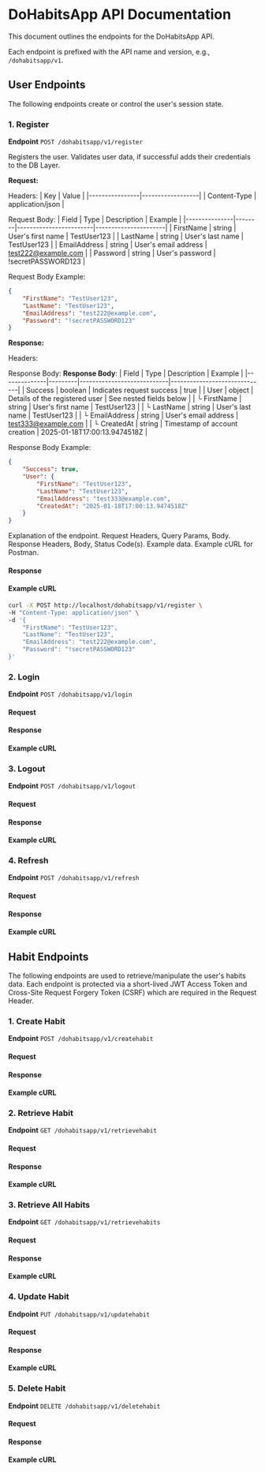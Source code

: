 # DoHabitsApp API Documentation

This document outlines the endpoints for the DoHabitsApp API. 

Each endpoint is prefixed with the API name and version, e.g., `/dohabitsapp/v1`.

## User Endpoints
The following endpoints create or control the user's session state.

### 1. Register
**Endpoint** `POST /dohabitsapp/v1/register`

Registers the user. Validates user data, if successful adds their credentials to the DB Layer.

**Request:**

Headers:
| Key            | Value            |
|----------------|------------------|
| Content-Type   | application/json |

Request Body:
| Field         | Type   | Description            | Example              |
|---------------|--------|------------------------|----------------------|
| FirstName     | string | User's first name      | TestUser123          |
| LastName      | string | User's last name       | TestUser123          |
| EmailAddress  | string | User's email address   | test222@example.com  |
| Password      | string | User's password        | !secretPASSWORD123   |

Request Body Example:
```json
{
    "FirstName": "TestUser123",
    "LastName": "TestUser123",
    "EmailAddress": "test222@example.com",
    "Password": "!secretPASSWORD123"
}
```

**Response:**

Headers:

Response Body:
**Response Body**:
| Field        | Type    | Description                | Example                      |
|--------------|---------|----------------------------|------------------------------|
| Success      | boolean | Indicates request success  | true                         |
| User         | object  | Details of the registered user | See nested fields below    |
| └ FirstName  | string  | User's first name          | TestUser123                  |
| └ LastName   | string  | User's last name           | TestUser123                  |
| └ EmailAddress | string | User's email address       | test333@example.com          |
| └ CreatedAt  | string  | Timestamp of account creation | 2025-01-18T17:00:13.9474518Z |


Response Body Example:
```json
{
    "Success": true,
    "User": {
        "FirstName": "TestUser123",
        "LastName": "TestUser123",
        "EmailAddress": "test333@example.com",
        "CreatedAt": "2025-01-18T17:00:13.9474518Z"
    }
}
```







Explanation of the endpoint.
Request Headers, Query Params, Body.
Response Headers, Body, Status Code(s).
Example data.
Example cURL for Postman.



#### Response


#### Example cURL
```bash
curl -X POST http://localhost/dohabitsapp/v1/register \
-H "Content-Type: application/json" \
-d '{
    "FirstName": "TestUser123",
    "LastName": "TestUser123",
    "EmailAddress": "test222@example.com",
    "Password": "!secretPASSWORD123"
}'
```



### 2. Login
**Endpoint** `POST /dohabitsapp/v1/login`

#### Request


#### Response


#### Example cURL

### 3. Logout
**Endpoint** `POST /dohabitsapp/v1/logout`

#### Request


#### Response


#### Example cURL

### 4. Refresh
**Endpoint** `POST /dohabitsapp/v1/refresh`

#### Request


#### Response


#### Example cURL

## Habit Endpoints
The following endpoints are used to retrieve/manipulate the user's habits data. Each endpoint is protected via a short-lived JWT Access Token and Cross-Site Request Forgery Token (CSRF) which are required in the Request Header.

### 1. Create Habit
**Endpoint** `POST /dohabitsapp/v1/createhabit`

#### Request


#### Response


#### Example cURL

### 2. Retrieve Habit
**Endpoint** `GET /dohabitsapp/v1/retrievehabit`

#### Request


#### Response


#### Example cURL

### 3. Retrieve All Habits
**Endpoint** `GET /dohabitsapp/v1/retrievehabits`

#### Request


#### Response


#### Example cURL

### 4. Update Habit
**Endpoint** `PUT /dohabitsapp/v1/updatehabit`

#### Request


#### Response


#### Example cURL

### 5. Delete Habit
**Endpoint** `DELETE /dohabitsapp/v1/deletehabit`

#### Request


#### Response


#### Example cURL
